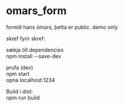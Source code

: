# omars_form

formið hans ómars, þetta er public. demo only

skref fyrir skref:


sækja öll dependencies<br />
npm install --save-dev<br />

prufa (dev)<br />
npm start<br />
opna localhost:1234<br />

Build í dist:<br />
npm run build
